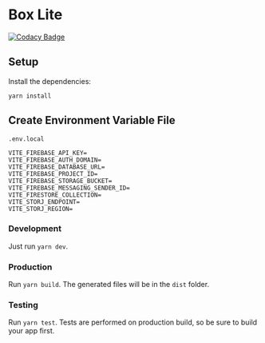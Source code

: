 # Box Lite

[![Codacy Badge](https://app.codacy.com/project/badge/Grade/0ac0060c78b04df5b5a3d13397e7c9b2)](https://www.codacy.com/gh/utropicmedia/storj-box-lite/dashboard?utm_source=github.com&utm_medium=referral&utm_content=utropicmedia/storj-box-lite&utm_campaign=Badge_Grade)

## Setup

Install the dependencies:

```
yarn install
```

## Create Environment Variable File

`.env.local`

```
VITE_FIREBASE_API_KEY=
VITE_FIREBASE_AUTH_DOMAIN=
VITE_FIREBASE_DATABASE_URL=
VITE_FIREBASE_PROJECT_ID=
VITE_FIREBASE_STORAGE_BUCKET=
VITE_FIREBASE_MESSAGING_SENDER_ID=
VITE_FIRESTORE_COLLECTION=
VITE_STORJ_ENDPOINT=
VITE_STORJ_REGION=
```

### Development

Just run `yarn dev`.

### Production

Run `yarn build`. The generated files will be in the `dist` folder.

### Testing

Run `yarn test`. Tests are performed on production build, so be sure to build your app first.
